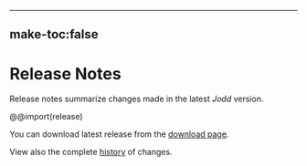 -----
make-toc:false
-----
# Release Notes

Release notes summarize changes made in the latest *Jodd* version.

@@import(release)

You can download latest release from the [download page](/download/index.html).

View also the complete [history](/history.html) of changes.
